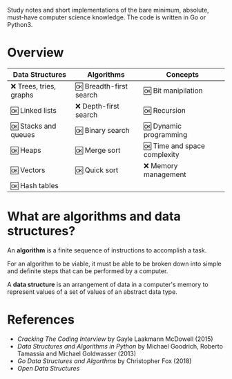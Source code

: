 Study notes and short implementations of the bare minimum, absolute, must-have computer science knowledge. The code is written in Go or Python3.

# Overview

| Data Structures          | Algorithms                | Concepts                       |
| ---------------          | ----------                | --------                       |
| :x: Trees, tries, graphs | :ok: Breadth-first search | :ok: Bit manipilation          |
| :ok: Linked lists        | :x: Depth-first search    | :ok: Recursion                 |
| :ok: Stacks and queues   | :ok: Binary search        | :ok: Dynamic programming       |
| :ok: Heaps               | :ok: Merge sort           | :ok: Time and space complexity |
| :ok: Vectors             | :ok: Quick sort           | :x: Memory management          |
| :ok: Hash tables         |                           |                                |

# What are algorithms and data structures?

An **algorithm** is a finite sequence of instructions to accomplish a task.

For an algorithm to be viable, it must be able to be broken down into simple and definite steps that can be performed by a computer.

A **data structure** is an arrangement of data in a computer's memory to represent values of a set of values of an abstract data type.

# References
* *Cracking The Coding Interview* by Gayle Laakmann McDowell (2015)
* *Data Structures and Algorithms in Python* by Michael Goodrich, Roberto Tamassia and Michael Goldwasser (2013)
* *Go Data Structures and Algorthms* by Christopher Fox (2018)
* *Open Data Structures*
